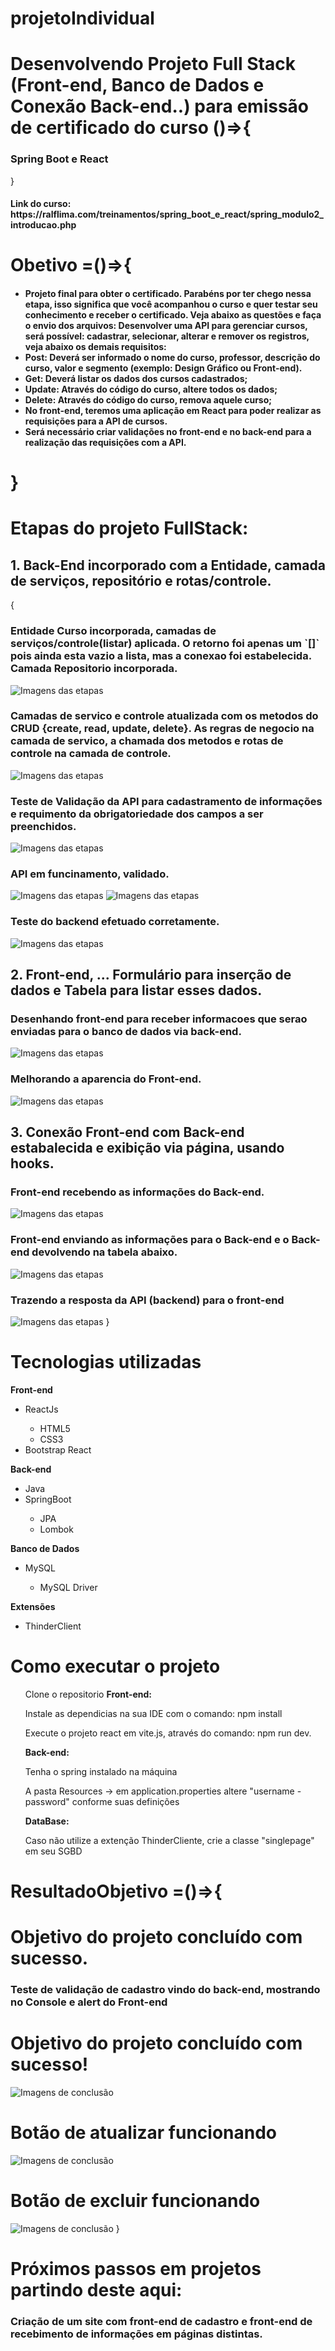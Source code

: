 # projetoIndividual

<h1>
    Desenvolvendo Projeto Full Stack (Front-end, Banco de Dados e Conexão Back-end..) para emissão de certificado do curso ()=>{
        <h3>Spring Boot e React</h3>
    }
</h1>

<h4>Link do curso: https://ralflima.com/treinamentos/spring_boot_e_react/spring_modulo2_introducao.php</h4>

<h1>Obetivo =()=>{</h1>
<h4>
    <ul>
        <li>
            Projeto final para obter o certificado.
            Parabéns por ter chego nessa etapa, isso significa que você acompanhou o curso e quer testar seu conhecimento e receber o certificado. Veja abaixo as questões e faça o envio dos arquivos:
            Desenvolver uma API para gerenciar cursos, será possível: cadastrar, selecionar, alterar e remover os registros, veja abaixo os demais requisitos:
        </li>
        <li><strong>Post:</strong> Deverá ser informado o nome do curso, professor, descrição do curso, valor e segmento (exemplo: Design Gráfico ou Front-end).</li>
        <li><strong>Get:</strong> Deverá listar os dados dos cursos cadastrados;</li>
        <li><strong>Update:</strong> Através do código do curso, altere todos os dados;</li>
        <li><strong>Delete:</strong> Através do código do curso, remova aquele curso;</li>
        <li>No front-end, teremos uma aplicação em React para poder realizar as requisições para a API de cursos.</li>
        <li>Será necessário criar validações no front-end e no back-end para a realização das requisições com a API.</li>
    </ul>
</h4>

<h1>}</h1>

<h1>Etapas do projeto FullStack:</h1>
<h2>1. Back-End incorporado com a Entidade, camada de serviços, repositório e rotas/controle.</h2>
{
<h3>Entidade Curso incorporada, camadas de serviços/controle(listar) aplicada. O retorno foi apenas um `[]` pois ainda esta vazio a lista, mas a conexao foi estabelecida. Camada Repositorio incorporada.</h3>
<img src='img/CamadaDeServicos.png' alt='Imagens das etapas'>
<h3>Camadas de servico e controle atualizada com os metodos do CRUD {create, read, update, delete}. As regras de negocio na camada de servico, a chamada dos metodos e rotas de controle na camada de controle.</h3>
<img src='img/CamadaDeControle.png' alt='Imagens das etapas'>
<h3>Teste de Validação da API para cadastramento de informações e requimento da obrigatoriedade dos campos a ser preenchidos.</h3>
<img src='img/TesteDeValidacao.png' alt='Imagens das etapas'>
<h3>API em funcinamento, validado.</h3>
<img src='img/TesteDeValidacao2.png' alt='Imagens das etapas'>
<img src='img/TesteDeValidacao3.png' alt='Imagens das etapas'>
<h3>Teste do backend efetuado corretamente.</h3>
<img src='img/TesteDeValidacao4.png' alt='Imagens das etapas'>
<h2>2. Front-end, ... <strong>Formulário</strong> para inserção de dados e <strong>Tabela</strong> para listar esses dados.</h2>
<h3>Desenhando front-end para receber informacoes que serao enviadas para o banco de dados via back-end.</h3>
<img src='img/DesenhandoFrontEnd.png' alt='Imagens das etapas'>
<h3>Melhorando a aparencia do Front-end.</h3>
<img src='img/DesenhandoFrontEnd2.png' alt='Imagens das etapas'>
<h2>3. Conexão Front-end com Back-end estabalecida e exibição via página, usando hooks.</h2>
<h3>Front-end recebendo as informações do Back-end.</h3>
<img src='img/DesenhandoFullStack1.png' alt='Imagens das etapas'>
<h3>Front-end enviando as informações para o Back-end e o Back-end devolvendo na tabela abaixo.</h3>
<img src='img/DesenhandoFullStack2.png' alt='Imagens das etapas'>
<h3>Trazendo a resposta da API (backend) para o front-end</h3>
<img src='img/DesenhandoFullStack3.png' alt='Imagens das etapas'>
}

<h1>Tecnologias utilizadas</h1>
<strong>Front-end</strong>
<ul>
    <li>ReactJs</li>
        <ul>
            <li>HTML5</li>
            <li>CSS3</li>
        </ul>
    <li>Bootstrap React</li>
</ul>
<strong>Back-end</strong>
<ul>
    <li>Java</li>
    <li>SpringBoot</li>
        <ul>
            <li>JPA</li>
            <li>Lombok</li>
        </ul>
</ul>
<strong>Banco de Dados</strong>
<ul>
    <li>MySQL</li>
        <ul>
            <li>MySQL Driver</li>
        </ul>
</ul>
<strong>Extensões</strong>
<ul>
    <li>ThinderClient</li>
</ul>

<h1><strong>Como executar o projeto</strong></h1>
<ul>
    Clone o repositorio
    <strong>Front-end:</strong>
    <p>Instale as dependicias na sua IDE com o comando: npm install</p>
    <p>Execute o projeto react em vite.js, através do comando: npm run dev.</p>
    <strong>Back-end:</strong>
    <p>Tenha o spring instalado na máquina</p>
    <p>A pasta Resources -> em application.properties altere "username - password" conforme suas definições</p>
    <strong>DataBase:</strong>
    <p>Caso não utilize a extenção ThinderCliente, crie a classe "singlepage" em seu SGBD</p>
    
</ul>

<h1>ResultadoObjetivo =()=>{</h1>
<h1>Objetivo do projeto concluído com sucesso.</h1>
<h3>Teste de validação de cadastro vindo do back-end, mostrando no Console e alert do Front-end</h3>

<h1>Objetivo do projeto concluído com sucesso!</h1>
<img src='img/DesenhandoFullStack4.png'  alt='Imagens de conclusão'>
<h1>Botão de atualizar funcionando</h1>
<img src='img/DesenhandoFullStack5.png'  alt='Imagens de conclusão'>
<h1>Botão de excluir funcionando</h1>
<img src='img/DesenhandoFullStack6.png'  alt='Imagens de conclusão'>
}

<h1>Próximos passos em projetos partindo deste aqui:</h1>
<h3>Criação de um site com front-end de cadastro e front-end de recebimento de informações em páginas distintas.</h3>